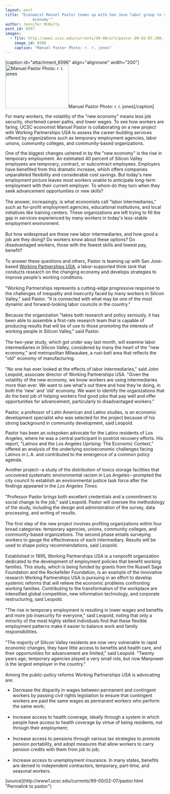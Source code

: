 ```yaml
---
layout: post
title: "Economist Manuel Pastor teams up with San Jose labor group to study the 'new
			economy'"
author: Jennifer McNulty
post_id: 6597
images:
  - file: http://www1.ucsc.edu/currents/99-00/art/pastor.00-02-07.200.jpg
    image_id: 6596
    caption: "Manuel Pastor Photo: r. r. jones"
---
```


[caption id="attachment_6596" align="alignnone" width="200"]<a href="http://localhost/mysite/wp-content/uploads/2000/02/pastor.00-02-07.200.jpg"><img class="size-full wp-image-6596" src="http://localhost/mysite/wp-content/uploads/2000/02/pastor.00-02-07.200.jpg" alt="Manuel Pastor Photo: r. r. jones" width="200" height="136" /></a>Manuel Pastor Photo: r. r. jones[/caption]
<p>
  For many workers, the volatility of the "new economy" means less job security, shortened career paths, and lower wages. To see how workers are faring, UCSC economist Manuel Pastor is collaborating on a new project with Working Partnerships USA to assess the career-building services offered by organizations such as temporary employment agencies, labor unions, community colleges, and community-based organizations.
</p>One of the biggest changes ushered in by the "new economy" is the rise in temporary employment. An estimated 40 percent of Silicon Valley employees are temporary, contract, or subcontract employees. Employers have benefited from this dramatic increase, which offers companies unparalleled flexibility and considerable cost savings. But today's new employment picture leaves most workers unable to anticipate long-term employment with their current employer. To whom do they turn when they seek advancement opportunities or new skills?<br>
<br>
The answer, increasingly, is what economists call "labor intermediaries," such as for-profit employment agencies, educational institutions, and local initiatives like training centers. These organizations are left trying to fill the gap in services experienced by many workers in today's less-stable employment environment.<br>
<br>
But how widespread are these new labor intermediaries, and how good a job are they doing? Do workers know about these options? Do disadvantaged workers, those with the fewest skills and lowest pay, benefit?<br>
<br>
To answer these questions and others, Pastor is teaming up with San Jose-based <a href="http://www.atwork.org/wp/index.html">Working Partnerships USA</a>, a labor-supported think tank that conducts research on the changing economy and develops strategies to improve people's working conditions.<br>
<br>
"Working Partnerships represents a cutting-edge progressive response to the challenges of inequality and insecurity faced by many workers in Silicon Valley," said Pastor. "It is connected with what may be one of the most dynamic and forward-looking labor councils in the country."<br>
<br>
Because the organization "takes both research and policy seriously, it has been able to assemble a first-rate research team that is capable of producing results that will be of use to those promoting the interests of working people in Silicon Valley," said Pastor.<br>
<br>
The two-year study, which got under way last month, will examine labor intermediaries in Silicon Valley, considered by many the heart of the "new economy," and metropolitan Milwaukee, a rust-belt area that reflects the "old" economy of manufacturing.<br>
<br>
"No one has ever looked at the effects of labor intermediaries," said John Leopold, associate director of Working Partnerships USA. "Given the volatility of the new economy, we know workers are using intermediaries more than ever. We want to see what's out there and how they're doing, in both the 'new' and 'old' economy. We want to identify the organizations that do the best job of helping workers find good jobs that pay well and offer opportunities for advancement, particularly to disadvantaged workers."<br>
<br>
Pastor, a professor of Latin American and Latino studies, is an economic development specialist who was selected for the project because of his strong background in community development, said Leopold.
<p>
  Pastor has been an outspoken advocate for the Latino residents of Los Angeles, where he was a central participant in postriot recovery efforts. His report, "Latinos and the Los Angeles Uprising: The Economic Context," offered an analysis of the underlying socioeconomic challenges facing Latinos in L.A. and contributed to the emergence of a common policy agenda.
</p>
<p>
  Another project--a study of the distribution of toxics storage facilities that uncovered systematic environmental racism in Los Angeles--prompted the city council to establish an environmental justice task force after the findings appeared in the <i>Los Angeles Times.</i><br>
  <br>
  "Professor Pastor brings both excellent credentials and a commitment to social change to the job," said Leopold. Pastor will oversee the methodology of the study, including the design and administration of the survey, data processing, and writing of results.<br>
  <br>
  The first step of the new project involves profiling organizations within four broad categories: temporary agencies, unions, community colleges, and community-based organizations. The second phase entails surveying workers to gauge the effectiveness of each intermediary. Results will be used to shape policy recommendations, said Leopold.<br>
  <br>
  Established in 1995, Working Partnerships USA is a nonprofit organization dedicated to the development of employment policies that benefit working families. This study, which is being funded by grants from the Russell Sage Foundation and the Rockefeller Foundation, is an example of the innovative research Working Partnerships USA is pursuing in an effort to develop systemic reforms that will relieve the economic problems confronting working families. Contributing to the transformation of the workplace are intensified global competition, new information technology, and corporate restructuring, said Leopold.<br>
  <br>
  "The rise in temporary employment is resulting in lower wages and benefits and more job insecurity for everyone," said Leopold, noting that only a minority of the most highly skilled individuals find that these flexible employment patterns make it easier to balance work and family responsibilities.<br>
  <br>
  "The majority of Silicon Valley residents are now very vulnerable to rapid economic changes, they have little access to benefits and health care, and their opportunities for advancement are limited," said Leopold. "Twenty years ago, temporary agencies played a very small role, but now Manpower is the largest employer in the country."<br>
  <br>
  Among the public-policy reforms Working Partnerships USA is advocating are:
</p>
<ul>
  <li>Decrease the disparity in wages between permanent and contingent workers by passing civil rights legislation to ensure that contingent workers are paid the same wages as permanent workers who perform the same work;<br>
    <br>
  </li>
  <li>Increase access to health coverage, ideally through a system in which people have access to health coverage by virtue of being residents, not through their employment;<br>
    <br>
  </li>
  <li>Increase access to pensions through various tax strategies to promote pension portability, and adopt measures that allow workers to carry pension credits with them from job to job;<br>
    <br>
  </li>
  <li>Increase access to unemployment insurance. In many states, benefits are denied to independent contractors, temporary, part-time, and seasonal workers.
  </li>
</ul>
<p>

</p>
[source](http://www1.ucsc.edu/currents/99-00/02-07/pastor.html "Permalink to pastor")
